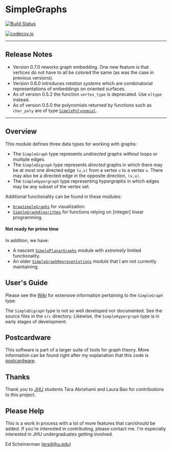 


#  SimpleGraphs

[![Build Status](https://travis-ci.org/scheinerman/SimpleGraphs.jl.svg?branch=master)](https://travis-ci.org/scheinerman/SimpleGraphs.jl)


[![codecov.io](http://codecov.io/github/scheinerman/SimpleGraphs.jl/coverage.svg?branch=master)](http://codecov.io/github/scheinerman/SimpleGraphs.jl?branch=master)

---

## Release Notes

+ Version 0.7.0 reworks graph embedding. One new feature is that vertices do not have to all be colored the same (as was the case in previous versions).
+ Version 0.6.0 introduces *rotation systems* which are combinatorial representations of embeddings on oriented surfaces.
+ As of version 0.5.2 the function `vertex_type` is deprecated. Use 
`eltype` instead. 
+ As of version 0.5.0 the polynomials returned by functions such as
`char_poly` are of type [`SimplePolynomial`](https://github.com/scheinerman/SimplePolynomials.jl).
---

## Overview


This module defines three data types for working with graphs:

+ The `SimpleGraph` type represents *undirected* graphs without loops
  or multiple edges.
+ The `SimpleDigraph` type represents *directed* graphs in which there
  may be at most one directed edge `(u,v)` from a vertex `u` to a
  vertex `v`. There may also be a directed edge in the opposite
  direction, `(v,u)`.
+ The `SimpleHypergraph` type representing *hypergraphs* in which
  edges may be any subset of the vertex set.


Additional functionality can be found in these modules:
+ [`DrawSimpleGraphs`](https://github.com/scheinerman/DrawSimpleGraphs.jl) for visualization.
+ [`SimpleGraphAlgorithms`](https://github.com/scheinerman/SimpleGraphAlgorithms.jl) 
for functions relying on [integer] linear programming.

#### Not ready for prime time
In addition, we have:
+ A nascent [`SimplePlanarGraphs`](https://github.com/scheinerman/SimplePlanarGraphs.jl) module with *extremely* limited functionality.
+ An older [`SimpleGraphRepresentations`](https://github.com/scheinerman/SimpleGraphRepresentations.jl) module that I am not currently maintaining.

## User's Guide

Please see the [Wiki](https://github.com/scheinerman/SimpleGraphs.jl/wiki) for
extensive information pertaining to the `SimpleGraph` type.

The `SimpleDigraph` type is not so well developed nor documented. See the
source files in the `src` directory. Likewise, the `SimpleHypergraph`
type is in early stages of development.


## Postcardware

This software is part of a larger suite of tools for graph theory. More information
can be found right after my explanation that this code is 
[postcardware](https://github.com/scheinerman/scheinerman#postcardware).


## Thanks

Thank you to [JHU](https://www.jhu.edu/) students Tara Abrishami and Laura Bao for contributions
to this project.



## Please Help

This is a work in process with a lot of more features that
can/should be added. If you're interested in contributing, please
contact me. I'm especially interested in JHU undergraduates getting
involved.



Ed Scheinerman (ers@jhu.edu)
